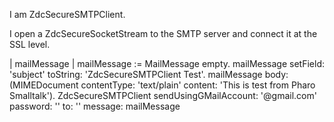 I am ZdcSecureSMTPClient.

I open a ZdcSecureSocketStream to the SMTP server and connect it at the SSL level.

| mailMessage |
mailMessage := MailMessage empty.
mailMessage setField: 'subject' toString: 'ZdcSecureSMTPClient Test'.
mailMessage body: (MIMEDocument contentType: 'text/plain' content: 'This is test from Pharo Smalltalk').
ZdcSecureSMTPClient
	sendUsingGMailAccount: '<your-name>@gmail.com' 
	password: '<your-password>'
	to: '<email-address>' 
	message: mailMessage